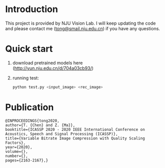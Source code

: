 # Introduction
This project is provided by NJU Vision Lab. I will keep updating the code and please contact me (tong@smail.nju.edu.cn) if you have any questions.

# Quick start

1. download pretrained models here (http://yun.nju.edu.cn/d/704a03cb93/)

2. running test:   
    ```sh    
    python test.py <input_image> <rec_image>
    ```

# Publication

    @INPROCEEDINGS{tong2020,
    author={T. {Chen} and Z. {Ma}},
    booktitle={ICASSP 2020 - 2020 IEEE International Conference on Acoustics, Speech and Signal Processing (ICASSP)}, 
    title={Variable Bitrate Image Compression with Quality Scaling Factors}, 
    year={2020},
    volume={},
    number={},
    pages={2163-2167},}
